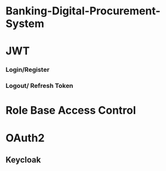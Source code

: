 # Banking-Digital-Procurement-System


# JWT
### Login/Register
### Logout/ Refresh Token

# Role Base Access Control

# OAuth2
## Keycloak


